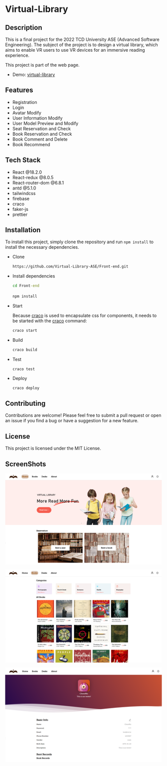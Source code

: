# Virtual-Library

## Description

This is a final project for the 2022 TCD University ASE (Advanced Software Engineering). The subject of the project is to design a virtual library, which aims to enable VR users to use VR devices for an immersive reading experience. 

This project is part of the web page. 

- Demo: [virtual-library](https://virtual-library-ase.github.io/Front-end)

## Features

- Registration 
- Login
- Avatar Modify
- User Information Modify
- User Model Preview and Modify
- Seat Reservation and Check
- Book Reservation and Check
- Book Comment and Delete
- Book Recommend

## Tech Stack

- React @18.2.0
- React-redux @8.0.5
- React-router-dom @6.8.1
- antd @5.1.0
- tailwindcss
- firebase
- craco
- faker-js
- prettier

## Installation

To install this project, simply clone the repository and run `npm install` to install the necessary dependencies.

- Clone

  ```cmd
  https://github.com/Virtual-Library-ASE/Front-end.git
  ```

- Install dependencies

  ```cmd
  cd Front-end
  
  npm install
  ```

- Start

  Because [craco](https://github.com/dilanx/craco) is used to encapsulate css for components, it needs to be started with the [craco](https://github.com/dilanx/craco) command:

  ```cmd
  craco start
  ```

- Build

  ```cmd
  craco build
  ```

- Test

  ```test
  craco test
  ```

- Deploy

  ```cmd
  craco deploy
  ```

## Contributing

Contributions are welcome! Please feel free to submit a pull request or open an issue if you find a bug or have a suggestion for a new feature.

## License

This project is licensed under the MIT License.

## ScreenShots

![image-20230416150213490](README.assets/image-20230416150213490.png)

![image-20230416150247296](README.assets/image-20230416150247296.png)

![image-20230416150308613](README.assets/image-20230416150308613.png)
